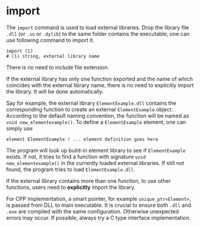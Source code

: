 # import

The `import` command is used to load external libraries. Drop the library file `.dll` (or `.so` or `.dylib`) to the same folder contains the executable, one can use following command to import it.

```
import (1)
# (1) string, external library name
```

There is no need to include file extension.

If the external library has only one function exported and the name of which coincides with the external library name, there is no need to explicitly import the library. It will be done automatically.

Say for example, the external library `ElementExample.dll` contains the corresponding function to create an external `ElementExample` object. According to the default naming convention, the function will be named as `void new_elementexample()`. To define a `ElementExample` element, one can simply use

```
element ElementExample ! ... element definition goes here
```

The program will look up build-in element library to see if `ElementExample` exists. If not, it tries to find a function with signature `void new_elementexample()` in the currently loaded external libraries. If still not found, the program tries to load `ElementExample.dll`.

If the external library contains more than one function, to use other functions, users need to **explicitly** import the library.

For CPP implementation, a smart pointer, for example `unique_ptr<Element>`, is passed from DLL to main executable. It is crucial to ensure both `.dll` and `.exe` are compiled with the same configuration. Otherwise unexpected errors may occur. If possible, always try a C type interface implementation.